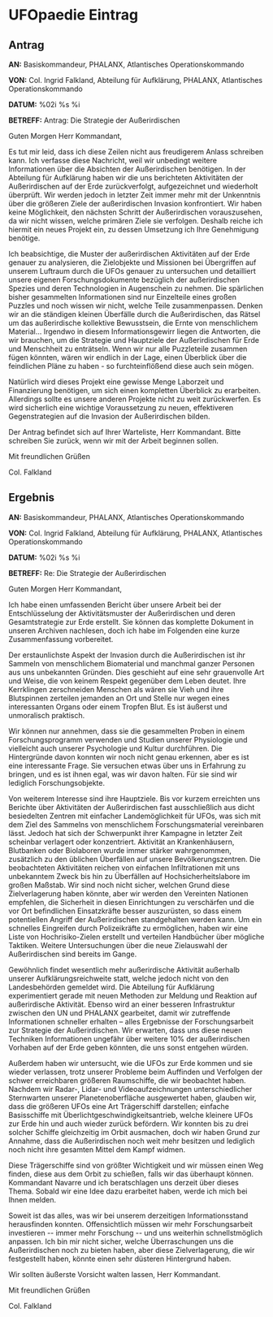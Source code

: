 # UFOpaedie Eintrag

## Antrag

**AN:** Basiskommandeur, PHALANX, Atlantisches Operationskommando

**VON:** Col. Ingrid Falkland, Abteilung für Aufklärung, PHALANX,
Atlantisches Operationskommando

**DATUM:** %02i %s %i

**BETREFF:** Antrag: Die Strategie der Außerirdischen

Guten Morgen Herr Kommandant,

Es tut mir leid, dass ich diese Zeilen nicht aus freudigerem Anlass
schreiben kann. Ich verfasse diese Nachricht, weil wir unbedingt weitere
Informationen über die Absichten der Außerirdischen benötigen. In der
Abteilung für Aufklärung haben wir die uns berichteten Aktivitäten der
Außerirdischen auf der Erde zurückverfolgt, aufgezeichnet und wiederholt
überprüft. Wir werden jedoch in letzter Zeit immer mehr mit der
Unkenntnis über die größeren Ziele der außerirdischen Invasion
konfrontiert. Wir haben keine Möglichkeit, den nächsten Schritt der
Außerirdischen vorauszusehen, da wir nicht wissen, welche primären Ziele
sie verfolgen. Deshalb reiche ich hiermit ein neues Projekt ein, zu
dessen Umsetzung ich Ihre Genehmigung benötige.

Ich beabsichtige, die Muster der außerirdischen Aktivitäten auf der Erde
genauer zu analysieren, die Zielobjekte und Missionen bei Übergriffen
auf unserem Luftraum durch die UFOs genauer zu untersuchen und
detailliert unsere eigenen Forschungsdokumente bezüglich der
außerirdischen Spezies und deren Technologien in Augenschein zu nehmen.
Die spärlichen bisher gesammelten Informationen sind nur Einzelteile
eines großen Puzzles und noch wissen wir nicht, welche Teile
zusammenpassen. Denken wir an die ständigen kleinen Überfälle durch die
Außerirdischen, das Rätsel um das außerirdische kollektive Bewusstsein,
die Ernte von menschlichem Material... Irgendwo in diesem
Informationsgewirr liegen die Antworten, die wir brauchen, um die
Strategie und Hauptziele der Außerirdischen für Erde und Menschheit zu
enträtseln. Wenn wir nur alle Puzzleteile zusammen fügen könnten, wären
wir endlich in der Lage, einen Überblick über die feindlichen Pläne zu
haben - so furchteinflößend diese auch sein mögen.

Natürlich wird dieses Projekt eine gewisse Menge Laborzeit und
Finanzierung benötigen, um sich einen kompletten Überblick zu
erarbeiten. Allerdings sollte es unsere anderen Projekte nicht zu weit
zurückwerfen. Es wird sicherlich eine wichtige Voraussetzung zu neuen,
effektiveren Gegenstrategien auf die Invasion der Außerirdischen bilden.

Der Antrag befindet sich auf Ihrer Warteliste, Herr Kommandant. Bitte
schreiben Sie zurück, wenn wir mit der Arbeit beginnen sollen.

Mit freundlichen Grüßen

Col. Falkland

## Ergebnis

**AN:** Basiskommandeur, PHALANX, Atlantisches Operationskommando

**VON:** Col. Ingrid Falkland, Abteilung für Aufklärung, PHALANX,
Atlantisches Operationskommando

**DATUM:** %02i %s %i

**BETREFF:** Re: Die Strategie der Außerirdischen

Guten Morgen Herr Kommandant,

Ich habe einen umfassenden Bericht über unsere Arbeit bei der
Entschlüsselung der Aktivitätsmuster der Außerirdischen und deren
Gesamtstrategie zur Erde erstellt. Sie können das komplette Dokument in
unseren Archiven nachlesen, doch ich habe im Folgenden eine kurze
Zusammenfassung vorbereitet.

Der erstaunlichste Aspekt der Invasion durch die Außerirdischen ist ihr
Sammeln von menschlichem Biomaterial und manchmal ganzer Personen aus
uns unbekannten Gründen. Dies geschieht auf eine sehr grauenvolle Art
und Weise, die von keinem Respekt gegenüber dem Leben deutet. Ihre
Kerrklingen zerschneiden Menschen als wären sie Vieh und ihre
Blutspinnen zerteilen jemanden an Ort und Stelle nur wegen eines
interessanten Organs oder einem Tropfen Blut. Es ist äußerst und
unmoralisch praktisch.

Wir können nur annehmen, dass sie die gesammelten Proben in einem
Forschungsprogramm verwenden und Studien unserer Physiologie und
vielleicht auch unserer Psychologie und Kultur durchführen. Die
Hintergründe davon konnten wir noch nicht genau erkennen, aber es ist
eine interessante Frage. Sie versuchen etwas über uns in Erfahrung zu
bringen, und es ist ihnen egal, was wir davon halten. Für sie sind wir
lediglich Forschungsobjekte.

Von weiterem Interesse sind ihre Hauptziele. Bis vor kurzem erreichten
uns Berichte über Aktivitäten der Außerirdischen fast ausschließlich aus
dicht besiedelten Zentren mit einfacher Landemöglichkeit für UFOs, was
sich mit dem Ziel des Sammelns von menschlichem Forschungsmaterial
vereinbaren lässt. Jedoch hat sich der Schwerpunkt ihrer Kampagne in
letzter Zeit scheinbar verlagert oder konzentriert. Aktivität an
Krankenhäusern, Blutbanken oder Biolaboren wurde immer stärker
wahrgenommen, zusätzlich zu den üblichen Überfällen auf unsere
Bevölkerungszentren. Die beobachteten Aktivitäten reichen von einfachen
Infiltrationen mit uns unbekanntem Zweck bis hin zu Überfällen auf
Hochsicherheitslabore im großen Maßstab. Wir sind noch nicht sicher,
welchen Grund diese Zielverlagerung haben könnte, aber wir werden den
Vereinten Nationen empfehlen, die Sicherheit in diesen Einrichtungen zu
verschärfen und die vor Ort befindlichen Einsatzkräfte besser
auszurüsten, so dass einem potentiellen Angriff der Außerirdischen
standgehalten werden kann. Um ein schnelles Eingreifen durch
Polizeikräfte zu ermöglichen, haben wir eine Liste von Hochrisiko-Zielen
erstellt und verteilen Handbücher über mögliche Taktiken. Weitere
Untersuchungen über die neue Zielauswahl der Außerirdischen sind bereits
im Gange.

Gewöhnlich findet wesentlich mehr außerirdische Aktivität außerhalb
unserer Aufklärungsreichweite statt, welche jedoch nicht von den
Landesbehörden gemeldet wird. Die Abteilung für Aufklärung
experimentiert gerade mit neuen Methoden zur Meldung und Reaktion auf
außerirdische Aktivität. Ebenso wird an einer besseren Infrastruktur
zwischen den UN und PHALANX gearbeitet, damit wir zutreffende
Informationen schneller erhalten – alles Ergebnisse der Forschungsarbeit
zur Strategie der Außerirdischen. Wir erwarten, dass uns diese neuen
Techniken Informationen ungefähr über weitere 10% der außerirdischen
Vorhaben auf der Erde geben könnten, die uns sonst entgehen würden.

Außerdem haben wir untersucht, wie die UFOs zur Erde kommen und sie
wieder verlassen, trotz unserer Probleme beim Auffinden und Verfolgen
der schwer erreichbaren größeren Raumschiffe, die wir beobachtet haben.
Nachdem wir Radar-, Lidar- und Videoaufzeichnungen unterschiedlicher
Sternwarten unserer Planetenoberfläche ausgewertet haben, glauben wir,
dass die größeren UFOs eine Art Trägerschiff darstellen; einfache
Basisschiffe mit Überlichtgeschwindigkeitsantrieb, welche kleinere UFOs
zur Erde hin und auch wieder zurück befördern. Wir konnten bis zu drei
solcher Schiffe gleichzeitig im Orbit ausmachen, doch wir haben Grund
zur Annahme, dass die Außerirdischen noch weit mehr besitzen und
lediglich noch nicht ihre gesamten Mittel dem Kampf widmen.

Diese Trägerschiffe sind von größter Wichtigkeit und wir müssen einen
Weg finden, diese aus dem Orbit zu schießen, falls wir das überhaupt
können. Kommandant Navarre und ich beratschlagen uns derzeit über dieses
Thema. Sobald wir eine Idee dazu erarbeitet haben, werde ich mich bei
Ihnen melden.

Soweit ist das alles, was wir bei unserem derzeitigen Informationsstand
herausfinden konnten. Offensichtlich müssen wir mehr Forschungsarbeit
investieren -- immer mehr Forschung -- und uns weiterhin
schnellstmöglich anpassen. Ich bin mir nicht sicher, welche
Überraschungen uns die Außerirdischen noch zu bieten haben, aber diese
Zielverlagerung, die wir festgestellt haben, könnte einen sehr düsteren
Hintergrund haben.

Wir sollten äußerste Vorsicht walten lassen, Herr Kommandant.

Mit freundlichen Grüßen

Col. Falkland
